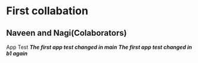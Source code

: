 # First collabation

**Naveen and Nagi(Colaborators)**
----------
App Test
***The first app test changed in main***
***The first app test changed in b1 again***
